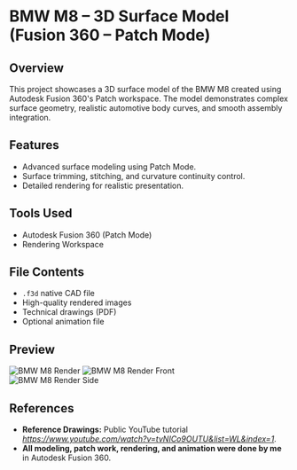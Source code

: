 # BMW M8 – 3D Surface Model (Fusion 360 – Patch Mode)

## Overview
This project showcases a 3D surface model of the BMW M8 created using Autodesk Fusion 360's Patch workspace. The model demonstrates complex surface geometry, realistic automotive body curves, and smooth assembly integration.

## Features
- Advanced surface modeling using Patch Mode.
- Surface trimming, stitching, and curvature continuity control.
- Detailed rendering for realistic presentation.

## Tools Used
- Autodesk Fusion 360 (Patch Mode)
- Rendering Workspace

## File Contents
- `.f3d` native CAD file
- High-quality rendered images
- Technical drawings (PDF)
- Optional animation file

## Preview
![BMW M8 Render](BMW-M8-Fusion360/Render-Images/BMW_M8_Render.PNG)
![BMW M8 Render Front](Render-Images/BMW_M8_Render_Front.PNG)  
![BMW M8 Render Side](Render-Images/BMW_M8_Render_Side.PNG)

##  References
- **Reference Drawings:** Public YouTube tutorial *https://www.youtube.com/watch?v=tvNICo9OUTU&list=WL&index=1*.
- **All modeling, patch work, rendering, and animation were done by me** in Autodesk Fusion 360.
